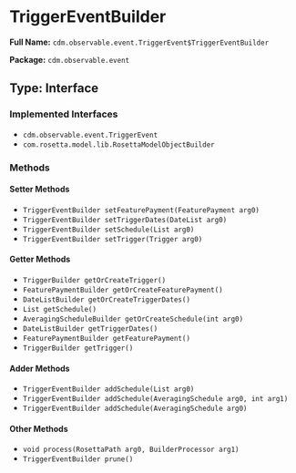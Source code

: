 # TriggerEventBuilder

**Full Name:** `cdm.observable.event.TriggerEvent$TriggerEventBuilder`

**Package:** `cdm.observable.event`

## Type: Interface

### Implemented Interfaces

- `cdm.observable.event.TriggerEvent`
- `com.rosetta.model.lib.RosettaModelObjectBuilder`

### Methods

#### Setter Methods

- `TriggerEventBuilder setFeaturePayment(FeaturePayment arg0)`
- `TriggerEventBuilder setTriggerDates(DateList arg0)`
- `TriggerEventBuilder setSchedule(List arg0)`
- `TriggerEventBuilder setTrigger(Trigger arg0)`

#### Getter Methods

- `TriggerBuilder getOrCreateTrigger()`
- `FeaturePaymentBuilder getOrCreateFeaturePayment()`
- `DateListBuilder getOrCreateTriggerDates()`
- `List getSchedule()`
- `AveragingScheduleBuilder getOrCreateSchedule(int arg0)`
- `DateListBuilder getTriggerDates()`
- `FeaturePaymentBuilder getFeaturePayment()`
- `TriggerBuilder getTrigger()`

#### Adder Methods

- `TriggerEventBuilder addSchedule(List arg0)`
- `TriggerEventBuilder addSchedule(AveragingSchedule arg0, int arg1)`
- `TriggerEventBuilder addSchedule(AveragingSchedule arg0)`

#### Other Methods

- `void process(RosettaPath arg0, BuilderProcessor arg1)`
- `TriggerEventBuilder prune()`

